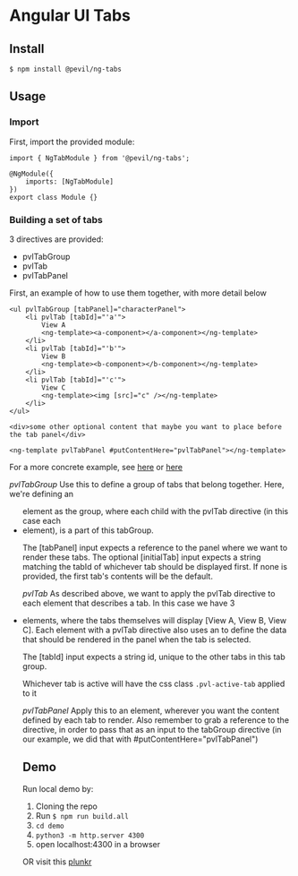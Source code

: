 # Angular UI Tabs

## Install

`$ npm install @pevil/ng-tabs`

## Usage

### Import

First, import the provided module:

```
import { NgTabModule } from '@pevil/ng-tabs';

@NgModule({
    imports: [NgTabModule]
})
export class Module {}
```

### Building a set of tabs

3 directives are provided:
* pvlTabGroup
* pvlTab
* pvlTabPanel

First, an example of how to use them together, with more detail below

```
<ul pvlTabGroup [tabPanel]="characterPanel">
    <li pvlTab [tabId]="'a'">
        View A
        <ng-template><a-component></a-component></ng-template>
    </li>
    <li pvlTab [tabId]="'b'">
        View B
        <ng-template><b-component></b-component></ng-template>
    </li>
    <li pvlTab [tabId]="'c'">
        View C
        <ng-template><img [src]="c" /></ng-template>
    </li>
</ul>

<div>some other optional content that maybe you want to place before the tab panel</div>

<ng-template pvlTabPanel #putContentHere="pvlTabPanel"></ng-template>
```

For a more concrete example, see [here](https://github.com/Pevil/ng-tabs/blob/master/demo/src/demo.component.ts) or [here](https://embed.plnkr.co/1uobXAT1HiGv8YTpz8KS)

*pvlTabGroup*
Use this to define a group of tabs that belong together. Here, we're defining an <ul> element as the group, where each
child with the pvlTab directive (in this case each <li> element), is a part of this tabGroup.

The [tabPanel] input expects a reference to the panel where we want to render these tabs.
The optional [initialTab] input expects a string matching the tabId of whichever tab should be displayed first. If none is provided, the first tab's contents will be the default.

*pvlTab*
As described above, we want to apply the pvlTab directive to each element that describes a tab. In this case we have 3 <li> elements, where the tabs themselves will display [View A, View B, View C]. Each element with a pvlTab directive also uses an <ng-template> to define the data that should be rendered in the panel when the tab is selected.

The [tabId] input expects a string id, unique to the other tabs in this tab group.

Whichever tab is active will have the css class `.pvl-active-tab` applied to it

*pvlTabPanel*
Apply this to an <ng-template> element, wherever you want the content defined by each tab to render. Also remember to grab a reference to the directive, in order to pass that as an input to the tabGroup directive (in our example, we did that with #putContentHere="pvlTabPanel")

## Demo
Run local demo by:
1. Cloning the repo
2. Run `$ npm run build.all`
3. `cd demo`
4. `python3 -m http.server 4300`
5. open localhost:4300 in a browser

OR
visit this [plunkr](https://embed.plnkr.co/1uobXAT1HiGv8YTpz8KS)